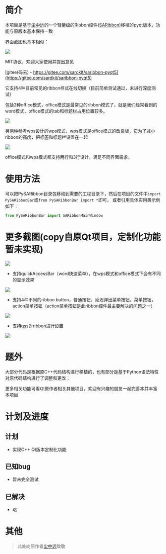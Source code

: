 ﻿# 简介

 本项目是基于[尘中远](https://gitee.com/czyt1988)的一个轻量级的Ribbon控件([SARibbon](https://gitee.com/czyt1988/SARibbon))移植的pyqt版本，功能与原版本基本保持一致
 
 界面截图也基本相似：

![](https://cdn.jsdelivr.net/gh/czyt1988/SARibbon/doc/screenshot/001.gif)

MIT协议，欢迎大家使用并提出意见

[gitee(码云) - https://gitee.com/sardkit/saribbon-pyqt5](https://gitee.com/sardkit/saribbon-pyqt5)

 它支持4种目前常见的ribbon样式在线切换（目前简单测试通过，未进行深度测试）

 包括2种office模式，office模式是最常见的ribbon模式了，就是我们经常看到的word模式，office模式的tab和标题栏占用位置较多。

![](https://cdn.jsdelivr.net/gh/czyt1988/SARibbon/doc/screenshot/office-mode.png)

 另两种参考wps设计的wps模式，wps模式是office模式的改良版，它为了减小ribbon的高度，把标签和标题栏设置在一起
 
![](https://cdn.jsdelivr.net/gh/czyt1988/SARibbon/doc/screenshot/wps-mode.png)

 office模式和wps模式都支持两行和3行设计，满足不同界面需求。

# 使用方法

可以把PySARibbon目录包移动到需要的工程目录下，然后在项目的文件中`import PySARibbonBar`或`from PySARibbonBar import *`即可，
或者引用具体实用类示例如下：

```Python
from PySARibbonBar import SARibbonMainWindow
```


# 更多截图(copy自原Qt项目，定制化功能暂未实现)

![](https://cdn.jsdelivr.net/gh/czyt1988/SARibbon/doc/screenshot/SARibbonBar-screenshot-01.gif)

- 支持quickAccessBar（word快速菜单），在wps模式和office模式下会有不同的显示效果

![](https://cdn.jsdelivr.net/gh/czyt1988/SARibbon/doc/screenshot/SARibbonBar-screenshot-quickAccessBar.gif)

- 支持4种不同的ribbon button，普通按钮，延迟弹出菜单按钮，菜单按钮，action菜单按钮（action菜单按钮是此ribbon控件最主要解决的问题之一）

![](https://cdn.jsdelivr.net/gh/czyt1988/SARibbon/doc/screenshot/SARibbonBar-screenshot-ribbonbutton.gif)

- 支持qss对ribbon进行设置

![](https://cdn.jsdelivr.net/gh/czyt1988/SARibbon/doc/screenshot/SARibbonBar-screenshot-useqss.gif)


# 题外

大部分代码是根据原C++代码结构进行移植的，也有部分是基于Python语法特性对原代码结构进行了调整和更改；

更多相关功能可看Qt原作者相关其他项目，欢迎有兴趣的朋友一起完善本并丰富本项目

# 计划及进度

## 计划

- 实现C++ Qt版本定制化功能

## 已知bug

- 暂未完全测试

## 已解决

- 略

# 其他

> 此处向原作者[尘中远](https://gitee.com/czyt1988)致敬
